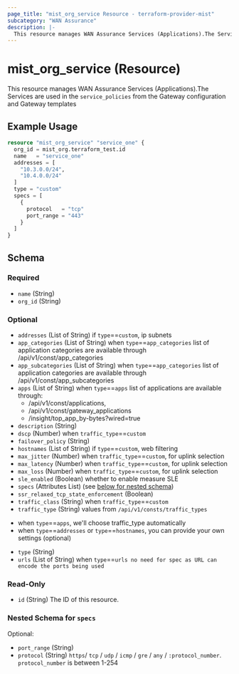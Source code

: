 ```yaml
---
page_title: "mist_org_service Resource - terraform-provider-mist"
subcategory: "WAN Assurance"
description: |-
  This resource manages WAN Assurance Services (Applications).The Services are used in the service_policies from the Gateway configuration and Gateway templates
---
```


# mist_org_service (Resource)

This resource manages WAN Assurance Services (Applications).The Services are used in the `service_policies` from the Gateway configuration and Gateway templates


## Example Usage

```terraform
resource "mist_org_service" "service_one" {
  org_id = mist_org.terraform_test.id
  name   = "service_one"
  addresses = [
    "10.3.0.0/24",
    "10.4.0.0/24"
  ]
  type = "custom"
  specs = [
    {
      protocol   = "tcp"
      port_range = "443"
    }
  ]
}
```

<!-- schema generated by tfplugindocs -->
## Schema

### Required

- `name` (String)
- `org_id` (String)

### Optional

- `addresses` (List of String) if `type`==`custom`, ip subnets
- `app_categories` (List of String) when `type`==`app_categories`
list of application categories are available through /api/v1/const/app_categories
- `app_subcategories` (List of String) when `type`==`app_categories`
list of application categories are available through /api/v1/const/app_subcategories
- `apps` (List of String) when `type`==`apps`
list of applications are available through:
  - /api/v1/const/applications,
  - /api/v1/const/gateway_applications
  - /insight/top_app_by-bytes?wired=true
- `description` (String)
- `dscp` (Number) when `traffic_type`==`custom`
- `failover_policy` (String)
- `hostnames` (List of String) if `type`==`custom`, web filtering
- `max_jitter` (Number) when `traffic_type`==`custom`, for uplink selection
- `max_latency` (Number) when `traffic_type`==`custom`, for uplink selection
- `max_loss` (Number) when `traffic_type`==`custom`, for uplink selection
- `sle_enabled` (Boolean) whether to enable measure SLE
- `specs` (Attributes List) (see [below for nested schema](#nestedatt--specs))
- `ssr_relaxed_tcp_state_enforcement` (Boolean)
- `traffic_class` (String) when `traffic_type`==`custom`
- `traffic_type` (String) values from `/api/v1/consts/traffic_types`
* when `type`==`apps`, we'll choose traffic_type automatically
* when `type`==`addresses` or `type`==`hostnames`, you can provide your own settings (optional)
- `type` (String)
- `urls` (List of String) when `type`==`urls
no need for spec as URL can encode the ports being used`

### Read-Only

- `id` (String) The ID of this resource.

<a id="nestedatt--specs"></a>
### Nested Schema for `specs`

Optional:

- `port_range` (String)
- `protocol` (String) `https`/ `tcp` / `udp` / `icmp` / `gre` / `any` / `:protocol_number`.
`protocol_number` is between 1-254


